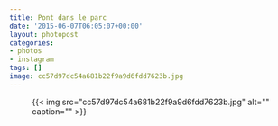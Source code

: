 ```yaml
---
title: Pont dans le parc
date: '2015-06-07T06:05:07+00:00'
layout: photopost
categories:
- photos
- instagram
tags: []
image: cc57d97dc54a681b22f9a9d6fdd7623b.jpg
---
```


<figure class="photo photo--square">
  {{< img src="cc57d97dc54a681b22f9a9d6fdd7623b.jpg" alt="" caption="" >}}

</figure>





